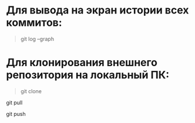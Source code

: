# Для вывода на экран истории всех коммитов:
> git log –graph

# Для клонирования внешнего репозитория на локальный ПК:
> git clone

git pull

git push
